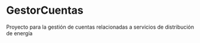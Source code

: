 GestorCuentas
=============

Proyecto para la gestión de cuentas relacionadas a servicios de distribución de energía
